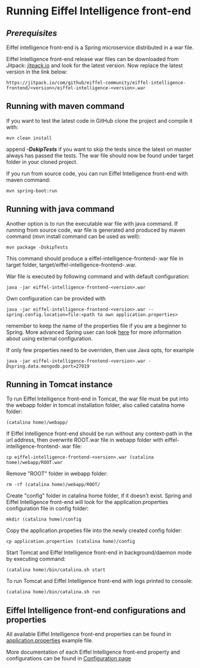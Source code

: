 # Running Eiffel Intelligence front-end

## _Prerequisites_

Eiffel intelligence front-end is a Spring microservice distributed in a war file.

Eiffel Intelligence front-end release war files can be downloaded from Jitpack:
[jitpack.io](https://jitpack.io/#eiffel-community/eiffel-intelligence-frontend) and look for the
latest version. Now replace the latest version in the link below:

    https://jitpack.io/com/github/eiffel-community/eiffel-intelligence-frontend/<version>/eiffel-intelligence-<version>.war

## Running with maven command

If you want to test the latest code in GitHub clone the project and compile it
with:

    mvn clean install

append **_-DskipTests_** if you want to skip the tests since the latest on
master always has passed the tests. The war file should now be found under
target folder in your cloned project.

If you run from source code, you can run Eiffel Intelligence front-end with maven command:

    mvn spring-boot:run

## Running with java command

Another option is to run the executable war file with java command.
If running from source code, war file is generated and produced by maven command (mvn install command can be used as well):

    mvn package -DskipTests

This command should produce a eiffel-intelligence-frontend-<version>.war file in target folder, target/eiffel-intelligence-frontend-<version>.war.

War file is executed by following command and with default configuration:

    java -jar eiffel-intelligence-frontend-<version>.war

Own configuration can be provided with

    java -jar eiffel-intelligence-frontend-<version>.war --spring.config.location=file:<path to own application.properties>

remember to keep the name of the properties file if you are a beginner to
Spring. More advanced Spring user can look [here](https://docs.spring.io/spring-boot/docs/current/reference/html/boot-features-external-config.html)
for more information about using external configuration.

If only few properties need to be overriden, then use Java opts, for example

    java -jar eiffel-intelligence-frontend-<version>.war -Dspring.data.mongodb.port=27019


## Running in Tomcat instance

To run Eiffel Intelligence front-end in Tomcat, the war file must be put into the webapp folder in tomcat installation folder, also called catalina home folder:

    (catalina home)/webapp/

If Eiffel Intelligence front-end should be run without any context-path in the url address, then overwrite ROOT.war file in webapp folder with eiffel-intelligence-frontend-<version>.war file:

    cp eiffel-intelligence-frontend-<version>.war (catalina home)/webapp/ROOT.war

Remove "ROOT" folder in webapp folder:

    rm -rf (catalina home)/webapp/ROOT/

Create "config" folder in catalina home folder, if it doesn't exist. Spring and Eiffel Intelligence front-end will look for the application.properties configuration file in config folder:

    mkdir (catalina home)/config

Copy the application.propeties file into the newly created config folder:
    
    cp application.properties (catalina home)/config

Start Tomcat and Eiffel Intelligence front-end in background/daemon mode by executing command:

    (catalina home)/bin/catalina.sh start

To run Tomcat and Eiffel Intelligence front-end with logs printed to console:
    
    (catalina home)/bin/catalina.sh run

## Eiffel Intelligence front-end configurations and properties

All available Eiffel Intelligence front-end properties can be found in [application.properties](https://github.com/Ericsson/eiffel-intelligence-frontend/blob/master/src/main/resources/application.properties) example file.

More documentation of each Eiffel Intelligence front-end property and configurations can be found in [Configuration page](https://github.com/eiffel-community/eiffel-intelligence-frontend/blob/master/wiki/markdown/configuration.md)
